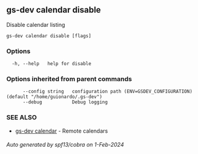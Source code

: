 ## gs-dev calendar disable

Disable calendar listing

```
gs-dev calendar disable [flags]
```

### Options

```
  -h, --help   help for disable
```

### Options inherited from parent commands

```
      --config string   configuration path (ENV=GSDEV_CONFIGURATION) (default "/home/guionardo/.gs-dev")
      --debug           Debug logging
```

### SEE ALSO

* [gs-dev calendar](gs-dev_calendar.md)	 - Remote calendars

###### Auto generated by spf13/cobra on 1-Feb-2024
